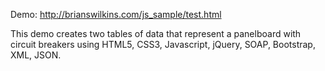 Demo: http://brianswilkins.com/js_sample/test.html

This demo creates two tables of data that represent a panelboard with circuit breakers using HTML5, CSS3, Javascript, jQuery, SOAP, Bootstrap, XML, JSON.

